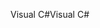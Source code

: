 <span data-ttu-id="98255-101">Visual C#</span><span class="sxs-lookup"><span data-stu-id="98255-101">Visual C#</span></span>